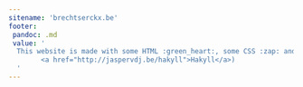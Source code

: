 ```yaml
---
sitename: 'brechtserckx.be'
footer: 
 pandoc: .md
 value: '
  This website is made with some HTML :green_heart:, some CSS :zap: and some spare time :watch:. (and with
        <a href="http://jaspervdj.be/hakyll">Hakyll</a>)
  '
---
```

